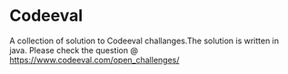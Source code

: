 Codeeval
========
A collection of solution to Codeeval challanges.The solution is written in java.
Please check the question @ https://www.codeeval.com/open_challenges/
